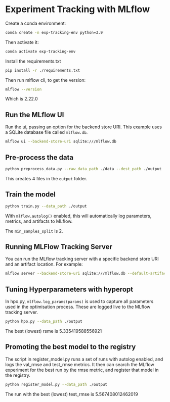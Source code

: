 # Experiment Tracking with MLflow

Create a conda environment:

```bash
conda create -n exp-tracking-env python=3.9
```

Then activate it:

```bash
conda activate exp-tracking-env
```

Install the requirements.txt

```bash
pip install -r ./requirements.txt
```

Then run mlflow cli, to get the version:

```bash
mlflow --version
```

Which is 2.22.0

## Run the MLflow UI

Run the ui, passing an option for the backend store URI. This example uses a SQLite database file called `mlflow.db`.

```bash
mlflow ui --backend-store-uri sqlite:///mlflow.db
```

## Pre-process the data

```bash
python preprocess_data.py --raw_data_path ./data --dest_path ./output
```

This creates 4 files in the `output` folder.


## Train the model

```bash
python train.py --data_path ./output
```

With `mlflow.autolog()` enabled, this will automatically log parameters, metrics, and artifacts to MLflow.

The `min_samples_split` is 2.

## Running MLFlow Tracking Server

You can run the MLflow tracking server with a specific backend store URI and an artifact location. For example:

```bash
mlflow server --backend-store-uri sqlite:///mlflow.db --default-artifact-root ./artifacts
```

## Tuning Hyperparameters with hyperopt

In hpo.py, `mlflow.log_params(params)` is used to capture all parameters used in the optimisation process. These are logged live to the MLflow tracking server.

```bash
python hpo.py --data_path ./output
```

The best (lowest) rsme is 5.335419588556921

## Promoting the best model to the registry

The script in register_model.py runs a set of runs with autolog enabled, and logs the val_rmse and test_rmse metrics. It then can search the MLflow experiment for the best run by the rmse metric, and register that model in the registry.

```bash
python register_model.py --data_path ./output
```

The run with the best (lowest) test_rmse is 5.567408012462019

